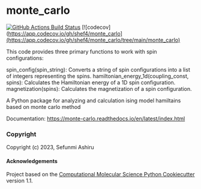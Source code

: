 monte_carlo
==============================
[//]: # (Badges)
[![GitHub Actions Build Status](https://github.com/shef4/monte_carlo/workflows/CI/badge.svg)](https://github.com/shef4/monte_carlo/actions?query=workflow%3ACI)
[![codecov](https://app.codecov.io/gh/shef4/monte_carlo](https://app.codecov.io/gh/shef4/monte_carlo/tree/main/monte_carlo)

This code provides three primary functions to work with spin configurations:

spin_config(spin_string): Converts a string of spin configurations into a list of integers representing the spins.
hamiltonian_energy_1d(coupling_const, spins): Calculates the Hamiltonian energy of a 1D spin configuration.
magnetization(spins): Calculates the magnetization of a spin configuration.

A Python package for analyzing and calculation ising model hamiltains based on monte carlo method

Documentation: https://monte-carlo.readthedocs.io/en/latest/index.html

### Copyright

Copyright (c) 2023, Sefunmi Ashiru


#### Acknowledgements
 
Project based on the 
[Computational Molecular Science Python Cookiecutter](https://github.com/molssi/cookiecutter-cms) version 1.1.
